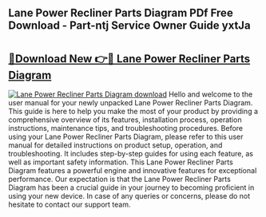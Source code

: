 ## Lane Power Recliner Parts Diagram PDf Free Download - Part-ntj Service Owner Guide yxtJa

# <h2><a href="http://dflvq92.blite.top/?on=Lane+Power+Recliner+Parts+Diagram">🔗Download New 👉🔴 Lane Power Recliner Parts Diagram</a></h2>

[![Lane Power Recliner Parts Diagram download](https://i.imgur.com/lujVjoI.png)](http://dflvq92.blite.top/?on=Lane+Power+Recliner+Parts+Diagram)
Hello and welcome to the user manual for your newly unpacked Lane Power Recliner Parts Diagram. This guide is here to help you make the most of your product by providing a comprehensive overview of its features, installation process, operation instructions, maintenance tips, and troubleshooting procedures. Before using your Lane Power Recliner Parts Diagram, please refer to this user manual for detailed instructions on product setup, operation, and troubleshooting. It includes step-by-step guides for using each feature, as well as important safety information. This Lane Power Recliner Parts Diagram features a powerful engine and innovative features for exceptional performance. Our expectation is that the Lane Power Recliner Parts Diagram has been a crucial guide in your journey to becoming proficient in using your new device. In case of any queries or concerns, please do not hesitate to contact our support team.
